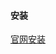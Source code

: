 #### 安装
[官网安装](https://www.zabbix.com/download?zabbix=5.0&os_distribution=centos&os_version=7&db=mysql&ws=nginx)